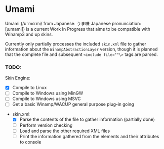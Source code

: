 # Umami

Umami (/uːˈmɑːmi/ from Japanese: うま味 Japanese pronunciation: [ɯmami]) is a current Work In Progress that aims to be compatible with Winamp3 and up skins.

Currently only partially processes the included ``skin.xml`` file to gather information about the ``WinampAbstractionLayer`` version, though it is planned that the complete file and subsequent ``<include file=""\>`` tags are parsed.

### TODO:
Skin Engine:
- [x] Compile to Linux
- [ ] Compile to Windows using MinGW
- [ ] Compile to Windows using MSVC
- [ ] Get a basic Winamp/WACUP general purpose plug-in going
- skin.xml:
  - [x] Parse the contents of the file to gather information (partially done)
  - [ ] Perform version checking
  - [ ] Load and parse the other required XML files
  - [ ] Print the information gathered from the elements and their attributes to console
